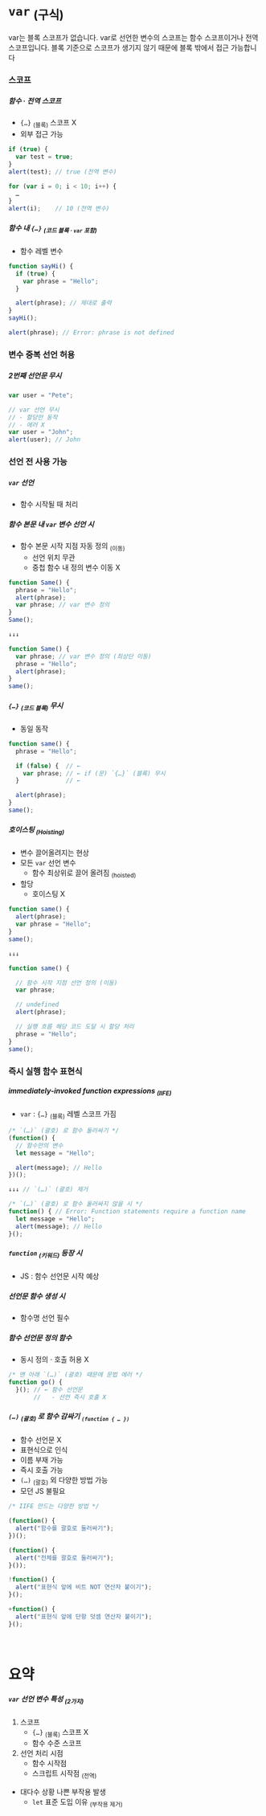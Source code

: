 `var` <sub>(구식)</sub>
====

var는 블록 스코프가 없습니다.
var로 선언한 변수의 스코프는 함수 스코프이거나 전역 스코프입니다. 블록 기준으로 스코프가 생기지 않기 때문에 블록 밖에서 접근 가능합니다

### 스코프

##### 함수 · 전역 스코프
- `{…}` <sub>(블록)</sub> 스코프 X
- 외부 접근 가능
```javascript
if (true) {
  var test = true;
}
alert(test); // true (전역 변수)

for (var i = 0; i < 10; i++) {
  …
}
alert(i);    // 10 (전역 변수)
```

##### 함수 내 `{…}` <sub>(코드 블록 · `var` 포함)</sub>
- 함수 레벨 변수
```javascript
function sayHi() {
  if (true) {
    var phrase = "Hello";
  }

  alert(phrase); // 제대로 출력
}
sayHi();

alert(phrase); // Error: phrase is not defined
```

### 변수 중복 선언 허용

##### 2번째 선언문 무시
```javascript
var user = "Pete";

// var 선언 무시
// - 할당만 동작
// - 에러 X
var user = "John";
alert(user); // John
```

### 선언 전 사용 가능

##### `var` 선언
- 함수 시작될 때 처리

##### 함수 본문 내 `var` 변수 선언 시
- 함수 본문 시작 지점 자동 정의 <sub>(이동)</sub>
  - 선언 위치 무관
  - 중첩 함수 내 정의 변수 이동 X
```javascript
function Same() {
  phrase = "Hello";
  alert(phrase);
  var phrase; // var 변수 정의
}
Same();

↓↓↓

function Same() {
  var phrase; // var 변수 정의 (최상단 이동)
  phrase = "Hello";
  alert(phrase);
}
same();
```

##### `{…}` <sub>(코드 블록)</sub> 무시
- 동일 동작
```javascript
function same() {
  phrase = "Hello";

  if (false) {  // ←
    var phrase; // ← if (문) `{…}` (블록) 무시
  }             // ←

  alert(phrase);
}
same();
```

##### 호이스팅 <sub>(Hoisting)</sub>
- 변수 끌어올려지는 현상
- 모든 `var` 선언 변수
  - 함수 최상위로 끌어 올려짐 <sub>(hoisted)</sub>
- 할당
  - 호이스팅 X
```javascript
function same() {
  alert(phrase);
  var phrase = "Hello";
}
same();

↓↓↓

function same() {

  // 함수 시작 지점 선언 정의 (이동)
  var phrase;

  // undefined
  alert(phrase);

  // 실행 흐름 해당 코드 도달 시 할당 처리
  phrase = "Hello";
}
same();
```

### 즉시 실행 함수 표현식

##### immediately-invoked function expressions <sub>(IIFE)</sub>
- `var` : `{…}` <sub>(블록)</sub> 레벨 스코프 가짐
```javascript
/* `(…)` (괄호) 로 함수 둘러싸기 */
(function() {
  // 함수만의 변수
  let message = "Hello";

  alert(message); // Hello
})();

↓↓↓ // `(…)` (괄호) 제거

/* `(…)` (괄호) 로 함수 둘러싸지 않을 시 */
function() { // Error: Function statements require a function name
  let message = "Hello";
  alert(message); // Hello
}();
```

##### `function` <sub>(키워드)</sub> 등장 시
- JS : 함수 선언문 시작 예상

##### 선언문 함수 생성 시
- 함수명 선언 필수

##### 함수 선언문 정의 함수
- 동시 정의 · 호출 허용 X
```javascript
/* 맨 아래 `(…)` (괄호) 때문에 문법 에러 */
function go() {
  }(); // ← 함수 선언문
       //   - 선언 즉시 호출 X
```

##### `(…)` <sub>(괄호)</sub> 로 함수 감싸기 <sub>`(function { … })`</sub>
- 함수 선언문 X
- 표현식으로 인식
- 이름 부재 가능
- 즉시 호출 가능
- `(…)` <sub>(괄호)</sub> 외 다양한 방법 가능
- 모던 JS 불필요
```javascript
/* IIFE 만드는 다양한 방법 */

(function() {
  alert("함수를 괄호로 둘러싸기");
})();

(function() {
  alert("전체를 괄호로 둘러싸기");
}());

!function() {
  alert("표현식 앞에 비트 NOT 연산자 붙이기");
}();

+function() {
  alert("표현식 앞에 단항 덧셈 연산자 붙이기");
}();
```

<br />

요약
====

##### `var` 선언 변수 특성 <sub>(2가지)</sub>
1. 스코프
    - `{…}` <sub>(블록)</sub> 스코프 X
    - 함수 수준 스코프
2. 선언 처리 시점
    - 함수 시작점
    - 스크립트 시작점 <sub>(전역)</sub>
- 대다수 상황 나쁜 부작용 발생
  - `let` 표준 도입 이유 <sub>(부작용 제거)</sub>
